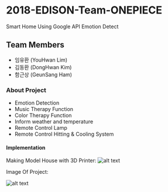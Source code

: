 # 2018-EDISON-Team-ONEPIECE
Smart Home Using Google API Emotion Detect
## Team Members
- 임유환 (YouHwan Lim)
- 김동환 (DongHwan Kim)
- 함근상 (GeunSang Ham)
### About Project
  + Emotion Detection
  + Music Therapy Function
  + Color Therapy Function
  + Inform weather and temperature
  + Remote Control Lamp
  + Remote Control Hitting & Cooling System
#### Implementation
Making Model House with 3D Printer:
![alt text]()

Image Of Project:

![alt text]()
